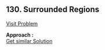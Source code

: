 ## 130. Surrounded Regions

[Visit Problem](https://leetcode.com/problems/surrounded-regions/description/)

**Approach :**<br>
[Get similar Solution](https://github.com/AlaminPu1007/GeekForGeeks-Problem-Solution/blob/master/Surrounded%20Regions%20%20Replace%20O’s%20with%20X’s/Readme.md)
